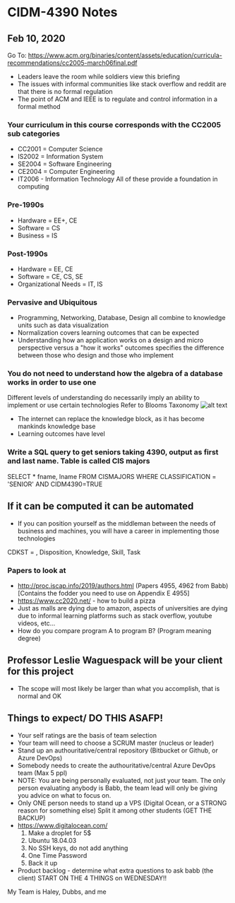 # CIDM-4390 Notes
## Feb 10, 2020
Go To: https://www.acm.org/binaries/content/assets/education/curricula-recommendations/cc2005-march06final.pdf
- Leaders leave the room while soldiers view this briefing 
- The issues with informal communities like stack overflow and reddit are that there is no formal regulation
- The point of ACM and IEEE is to regulate and control information in a formal method
### Your curriculum in this course corresponds with the CC2005 sub categories
- CC2001 = Computer Science
- IS2002 = Information System
- SE2004 = Software Engineering
- CE2004 = Computer Engineering 
- IT2006 - Information Technology
All of these provide a foundation in computing
### Pre-1990s
- Hardware = EE+, CE
- Software = CS
- Business = IS
### Post-1990s
- Hardware = EE, CE
- Software = CE, CS, SE
- Organizational Needs = IT, IS
### Pervasive and Ubiquitous 
- Programming, Networking, Database, Design all combine to knowledge units such as data visualization 
- Normalization covers learning outcomes that can be expected
- Understanding how an application works on a design and micro perspective versus a "how it works" outcomes specifies the difference between those who design and those who implement
### You do not need to understand how the algebra of a database works in order to use one
Different levels of understanding do necessarily imply an ability to implement or use certain technologies 
Refer to Blooms Taxonomy
![alt text](https://cft.vanderbilt.edu/wp-content/uploads/sites/59/Blooms-Taxonomy-650x366.jpg)
- The internet can replace the knowledge block, as it has become mankinds knowledge base
- Learning outcomes have level

### Write a SQL query to get seniors taking 4390, output as first and last name. Table is called CIS majors
SELECT * fname, lname FROM CISMAJORS WHERE CLASSIFICATION = 'SENIOR' AND CIDM4390=TRUE

## If it can be computed it can be automated
- If you can position yourself as the middleman between the needs of business and machines, you will have a career in implementing those technologies

CDKST = , Disposition, Knowledge, Skill, Task

### Papers to look at
- http://proc.iscap.info/2019/authors.html (Papers 4955, 4962 from Babb) [Contains the fodder you need to use on Appendix E 4955]
- https://www.cc2020.net/ - how to build a pizza
- Just as malls are dying due to amazon, aspects of universities are dying due to informal learning platforms such as stack overflow, youtube videos, etc...
- How do you compare program A to program B? (Program meaning degree)

## Professor Leslie Waguespack will be your client for this project
- The scope will most likely be larger than what you accomplish, that is normal and OK

## Things to expect/ DO THIS ASAFP!
- Your self ratings are the basis of team selection
- Your team will need to choose a SCRUM master (nucleus or leader)
- Stand up an authouritative/central repository (Bitbucket or Github, or Azure DevOps)
- Somebody needs to create the authouritative/central Azure DevOps team (Max 5 ppl)
- NOTE: You are being personally evaluated, not just your team. The only person evaluating anybody is Babb, the team lead will only be giving you advice on what to focus on.
- Only ONE person needs to stand up a VPS (Digital Ocean, or a STRONG reason for something else) Split it among other students (GET THE BACKUP)
- https://www.digitalocean.com/
    1. Make a droplet for 5$
    2. Ubuntu 18.04.03
    3. No SSH keys, do not add anything
    4. One Time Password
    5. Back it up
- Product backlog - determine what extra questions to ask babb (the client)
START ON THE 4 THINGS on WEDNESDAY!!

My Team is Haley, Dubbs, and me